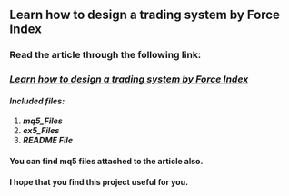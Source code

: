 ## Learn how to design a trading system by Force Index
### Read the article through the following link:
### ***[Learn how to design a trading system by Force Index](https://www.mql5.com/en/articles/11269)***
#### ***Included files:***
1. ***mq5_Files***
2. ***ex5_Files***
3. ***README File***
#### You can find mq5 files attached to the article also.

#### I hope that you find this project useful for you.